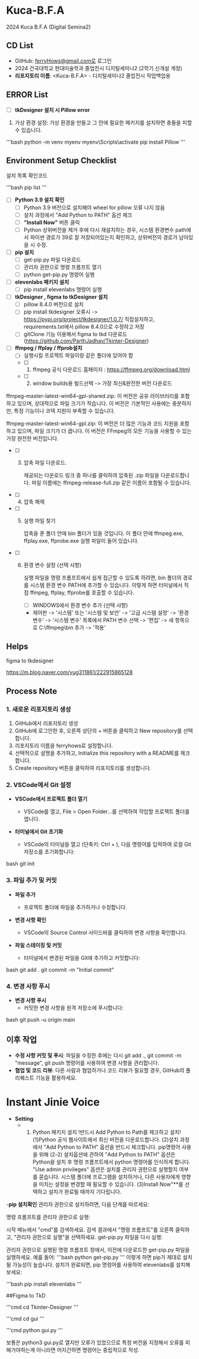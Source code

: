 # Kuca-B.F.A
2024 Kuca B.F.A (Digital Semina2)

## CD List
- GitHub: ferryHows@gmail.com로 로그인
- 2024 건국대학교 현대미술학과 졸업전시 디지털세미나2 (2학기 신개설 계정)
- **리포지토리 이름**: <Kuca-B.F.A> - 디지털세미나2 졸업전시 작업백업용

## ERROR List

- [ ] **tkDesigner 설치 시 Pillow error**

1. 가상 환경 설정: 가상 환경을 만들고 그 안에 필요한 패키지를 설치하면 충돌을 피할 수 있습니다.

'''bash
python -m venv myenv
myenv\Scripts\activate
pip install Pillow
'''


## Environment Setup Checklist

설치 목록 확인코드

'''bash
pip list
'''


- [ ] **Python 3.9 설치 확인**
  - [ ] Python 3.9 버전으로 설치해야 wheel for pillow 오류 나지 않음
  - [ ] 설치 과정에서 "Add Python to PATH" 옵션 체크
  - [ ] **"Install Now"** 버튼 클릭
  - [ ] Python 상위버전을 제거 후에 다시 재설치하는 경우, 시스템 환경변수 path에서 파이썬 경로가 39로 잘 저장되어있는지 확인하고, 상위버전의 경로가 남아있을 시 수정.

- [ ] **pip 설치**
  - [ ] get-pip.py 파일 다운로드
  - [ ] 관리자 권한으로 명령 프롬프트 열기
  - [ ] python get-pip.py 명령어 실행

- [ ] **elevenlabs 패키지 설치**
  - [ ] pip install elevenlabs 명령어 실행

- [ ] **tkDesigner , figma to tkDesigner 설치**
  - [ ] pillow 8.4.0 버전으로 설치
  - [ ] pip install tkdesigner 오류시 -> https://pypi.org/project/tkdesigner/1.0.7/ 직접설치하고, requirements.txt에서 pillow 8.4.0으로 수정하고 저장
  - [ ] gitClone 기능 이용해서 figma to tkd 다운로드 (https://github.com/ParthJadhav/Tkinter-Designer)
 
- [ ] **ffmpeg / ffplay / ffprob설치**
  - [ ] 실행시킬 프로젝트 파일이랑 같은 폴더에 있어야 함
  - [ ] 1. ffmpeg 공식 다운로드 홈페이지 : https://ffmpeg.org/download.html
  - [ ] 2. window builds용 빌드선택 -> 가장 최신&완전한 버전 다운로드

ffmpeg-master-latest-win64-gpl-shared.zip: 이 버전은 공유 라이브러리를 포함하고 있으며, 상대적으로 파일 크기가 작습니다. 이 버전은 기본적인 사용에는 충분하지만, 특정 기능이나 코덱 지원이 부족할 수 있습니다.

ffmpeg-master-latest-win64-gpl.zip: 이 버전은 더 많은 기능과 코드 지원을 포함하고 있으며, 파일 크기가 더 큽니다. 이 버전은 FFmpeg의 모든 기능을 사용할 수 있는 가장 완전한 버전입니다.
  
  - [ ] 3. 압축 파일 다운로드.

         제공되는 다운로드 링크 중 하나를 클릭하여 압축된 .zip 파일을 다운로드합니다. 파일 이름에는 ffmpeg-release-full.zip 같은 이름이 포함될 수 있습니다.
 
  - [ ] 4. 압축 해제

  - [ ] 5. 실행 파일 찾기

         압축을 푼 폴더 안에 bin 폴더가 있을 것입니다. 이 폴더 안에 ffmpeg.exe, ffplay.exe, ffprobe.exe 실행 파일이 들어 있습니다.
 
  - [ ] 6. 환경 변수 설정 (선택 사항)

        실행 파일을 명령 프롬프트에서 쉽게 접근할 수 있도록 하려면, bin 폴더의 경로를 시스템 환경 변수 PATH에 추가할 수 있습니다. 이렇게 하면 터미널에서 직접 ffmpeg, ffplay, ffprobe를 호출할 수 있습니다.

        - [ ] WINDOWS에서 환경 변수 추가 (선택 사항)

         - 제어판 -> '시스템' 또는 '시스템 및 보안' -> '고급 시스템 설정' -> '환경 변수' -> '시스템 변수' 목록에서 PATH 변수 선택 -> '편집' -> 새 항목으로 C:\ffmpeg\bin 추가 -> '적용'
           
## Helps

figma to tkdesigner

https://m.blog.naver.com/yug311861/222915865128

## Process Note

### 1. 새로운 리포지토리 생성
1. GitHub에서 리포지토리 생성
2. GitHub에 로그인한 후, 오른쪽 상단의 + 버튼을 클릭하고 New repository를 선택합니다.
3. 리포지토리 이름을 ferryhows로 설정합니다.
4. 선택적으로 설명을 추가하고, Initialize this repository with a README를 체크합니다.
5. Create repository 버튼을 클릭하여 리포지토리를 생성합니다.

### 2. VSCode에서 Git 설정

- **VSCode에서 프로젝트 폴더 열기**
  - VSCode를 열고, File > Open Folder...를 선택하여 작업할 프로젝트 폴더를 엽니다.

- **터미널에서 Git 초기화**
  - VSCode의 터미널을 열고 (단축키: Ctrl + ), 다음 명령어를 입력하여 로컬 Git 저장소를 초기화합니다:
  
    
bash
    git init


### 3. 파일 추가 및 커밋

- **파일 추가**
  - 프로젝트 폴더에 파일을 추가하거나 수정합니다.

- **변경 사항 확인**
  - VSCode의 Source Control 사이드바를 클릭하여 변경 사항을 확인합니다.
  
- **파일 스테이징 및 커밋**
  - 터미널에서 변경된 파일을 Git에 추가하고 커밋합니다:
  
    
bash
    git add .
    git commit -m "Initial commit"


### 4. 변경 사항 푸시

- **변경 사항 푸시**
  - 커밋한 변경 사항을 원격 저장소에 푸시합니다:
  
    
bash
    git push -u origin main


## 이후 작업

- **수정 사항 커밋 및 푸시**: 파일을 수정한 후에는 다시 git add ., git commit -m "message", git push 명령어를 사용하여 변경 사항을 관리합니다.
- **협업 및 코드 리뷰**: 다른 사람과 협업하거나 코드 리뷰가 필요할 경우, GitHub의 풀 리퀘스트 기능을 활용하세요.

# Instant Jinie Voice 

- **Setting**
  - 1. Python 패키지 설치 !반드시 Add Python to Path를 체크하고 설치!
   (1)Python 공식 웹사이트에서 최신 버전을 다운로드합니다.
   (2)설치 과정에서 "Add Python to PATH" 옵션을 반드시 체크합니다. pip명령어 사용을 위해
   (2-2) 설치옵션에 관하여
"Add Python to PATH" 옵션은 Python을 설치 후 명령 프롬프트에서 python 명령어를 인식하게 합니다.
"Use admin privileges" 옵션은 설치를 관리자 권한으로 실행할지 여부를 묻습니다. 시스템 폴더에 프로그램을 설치하거나, 다른 사용자에게 영향을 미치는 설정을 변경할 때 필요할 수 있습니다.
   (3)Install Now"**를 선택하고 설치가 완료될 때까지 기다립니다.

-**pip 설치확인**
관리자 권한으로 설치하려면, 다음 단계를 따르세요:

명령 프롬프트를 관리자 권한으로 실행:

시작 메뉴에서 "cmd"를 검색하세요.
검색 결과에서 "명령 프롬프트"를 오른쪽 클릭하고, "관리자 권한으로 실행"을 선택하세요.
get-pip.py 파일을 다시 실행:

관리자 권한으로 실행된 명령 프롬프트 창에서, 이전에 다운로드한 get-pip.py 파일을 실행하세요. 예를 들어:
'''bash
python get-pip.py
'''
이렇게 하면 pip가 제대로 설치될 가능성이 높습니다. 설치가 완료되면, pip 명령어를 사용하여 elevenlabs를 설치해 보세요:

'''bash
pip install elevenlabs
'''

##Figma to TkD

'''cmd
cd Tkinter-Designer
'''

'''cmd
cd gui
'''

'''cmd
python gui.py
'''

보통은 python3 gui.py로 열지만 오류가 있었으므로 특정 버전을 지정해서 오류를 피해가야하는게 아니라면 어지간하면 명령어는 중립적으로 작성.



